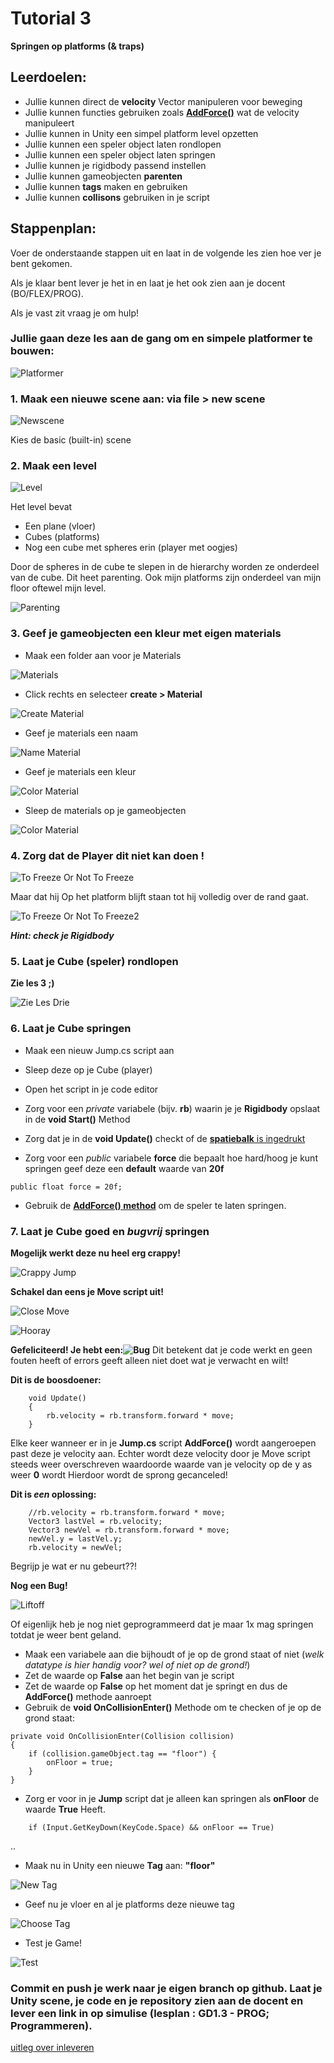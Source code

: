 # Tutorial 3

**Springen op platforms (& traps)**

## Leerdoelen:

- Jullie kunnen direct de **velocity** Vector manipuleren voor beweging
- Jullie kunnen functies gebruiken zoals [**AddForce()**](https://docs.unity3d.com/ScriptReference/Rigidbody.AddForce.html) wat de velocity manipuleert
- Jullie kunnen in Unity een simpel platform level opzetten
- Jullie kunnen een speler object laten rondlopen
- Jullie kunnen een speler object laten springen
- Jullie kunnen je rigidbody passend instellen
- Jullie kunnen gameobjecten **parenten**
- Jullie kunnen **tags** maken en gebruiken
- Jullie kunnen **collisons** gebruiken in je script

## Stappenplan:

Voer de onderstaande stappen uit en laat in de volgende les zien hoe ver je bent gekomen.

Als je klaar bent lever je het in en laat je het ook zien aan je docent (BO/FLEX/PROG).

Als je vast zit vraag je om hulp!

### Jullie gaan deze les aan de gang om en simpele platformer te bouwen:

![Platformer](../tutorial_gfx/platformer.gif)

### 1. Maak een nieuwe scene aan: via file > new scene

![Newscene](../tutorial_gfx/newscene.png)

Kies de basic (built-in) scene

### 2. Maak een level

![Level](../tutorial_gfx/level.png)

Het level bevat

- Een plane (vloer)
- Cubes (platforms)
- Nog een cube met spheres erin (player met oogjes)

Door de spheres in de cube te slepen in de hierarchy worden ze onderdeel van de cube. Dit heet parenting.
Ook mijn platforms zijn onderdeel van mijn floor oftewel mijn level.

![Parenting](../tutorial_gfx/parenting.png)

### 3. Geef je gameobjecten een kleur met eigen materials

- Maak een folder aan voor je Materials

![Materials](../tutorial_gfx/materials.png)

- Click rechts en selecteer **create > Material**

![Create Material](../tutorial_gfx/createMaterial.png)

- Geef je materials een naam

![Name Material](../tutorial_gfx/nameMaterial.png)

- Geef je materials een kleur

![Color Material](../tutorial_gfx/colorMaterial.png)

- Sleep de materials op je gameobjecten

![Color Material](../tutorial_gfx/sleepMat.png)

### 4. Zorg dat de Player dit niet kan doen !

![To Freeze Or Not To Freeze](../tutorial_gfx/toFreezeOrNotToFreeze.gif)

Maar dat hij Op het platform blijft staan tot hij volledig over de rand gaat.

![To Freeze Or Not To Freeze2](../tutorial_gfx/toFreezeOrNotToFreeze2.gif)

**_Hint: check je Rigidbody_**

### 5. Laat je Cube (speler) rondlopen

**Zie les 3 ;)**

![Zie Les Drie](../tutorial_gfx/zieLesDrie.png)

### 6. Laat je Cube springen

- Maak een nieuw Jump.cs script aan
- Sleep deze op je Cube (player)
- Open het script in je code editor

- Zorg voor een _private_ variabele (bijv. **rb**) waarin je je **Rigidbody** opslaat in de **void Start()** Method

- Zorg dat je in de **void Update()** checkt of de [**spatiebalk** is ingedrukt](https://docs.unity3d.com/ScriptReference/Input.GetKeyDown.html)

- Zorg voor een _public_ variabele **force** die bepaalt hoe hard/hoog je kunt springen geef deze een **default** waarde van **20f**

```
public float force = 20f;
```

- Gebruik de [**AddForce() method**](https://gamedevbeginner.com/how-to-jump-in-unity-with-or-without-physics/#jump_unity) om de speler te laten springen.

### 7. Laat je Cube goed en _bugvrij_ springen

**Mogelijk werkt deze nu heel erg crappy!**

![Crappy Jump](../tutorial_gfx/CrappyJump.gif)

**Schakel dan eens je **Move** script uit!**

![Close Move](../tutorial_gfx/closeMove.png)

![Hooray](../tutorial_gfx/hooray.gif)

**Gefeliciteerd! Je hebt een:![Bug](../tutorial_gfx/bug.jpg)**
Dit betekent dat je code werkt en geen fouten heeft of errors geeft alleen niet doet wat je verwacht en wilt!

**Dit is de boosdoener:**

```
    void Update()
    {
        rb.velocity = rb.transform.forward * move;
    }
```

Elke keer wanneer er in je **Jump.cs** script **AddForce()** wordt aangeroepen past deze je velocity aan.
Echter wordt deze velocity door je Move script steeds weer overschreven waardoorde waarde van je velocity op de y as weer **0** wordt
Hierdoor wordt de sprong gecanceled!

**Dit is _een_ oplossing:**

```
    //rb.velocity = rb.transform.forward * move;
    Vector3 lastVel = rb.velocity;
    Vector3 newVel = rb.transform.forward * move;
    newVel.y = lastVel.y;
    rb.velocity = newVel;
```

Begrijp je wat er nu gebeurt??!

**Nog een Bug!**

![Liftoff](../tutorial_gfx/liftoff.gif)

Of eigenlijk heb je nog niet geprogrammeerd dat je maar 1x mag springen totdat je weer bent geland.

- Maak een variabele aan die bijhoudt of je op de grond staat of niet (_welk datatype is hier handig voor? wel of niet op de grond!_)
- Zet de waarde op **False** aan het begin van je script
- Zet de waarde op **False** op het moment dat je springt en dus de **AddForce()** methode aanroept
- Gebruik de **void OnCollisionEnter()** Methode om te checken of je op de grond staat:

```
private void OnCollisionEnter(Collision collision)
{
    if (collision.gameObject.tag == "floor") {
        onFloor = true;
    }
}
```

- Zorg er voor in je **Jump** script dat je alleen kan springen als **onFloor** de waarde **True** Heeft.

```
    if (Input.GetKeyDown(KeyCode.Space) && onFloor == True)
```

<a name="tag">..</a>

- Maak nu in Unity een nieuwe **Tag** aan: **"floor"**

![New Tag](../tutorial_gfx/newTag.png)

- Geef nu je vloer en al je platforms deze nieuwe tag

![Choose Tag](../tutorial_gfx/chooseTag.png)

- Test je Game!

![Test](../tutorial_gfx/test.gif)

### Commit en push je werk naar je eigen branch op github. Laat je Unity scene, je code en je repository zien aan de docent en lever een link in op simulise (lesplan : GD1.3 - PROG; Programmeren).

[uitleg over inleveren](../inlever_tutorial/README.md)
